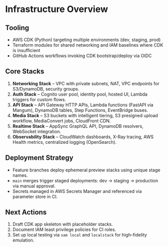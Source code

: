 # Infrastructure Overview

## Tooling
- AWS CDK (Python) targeting multiple environments (dev, staging, prod)
- Terraform modules for shared networking and IAM baselines where CDK is insufficient
- GitHub Actions workflows invoking CDK bootstrap/deploy via OIDC

## Core Stacks
1. **Networking Stack** – VPC with private subnets, NAT, VPC endpoints for S3/DynamoDB, security groups.
2. **Auth Stack** – Cognito user pool, identity pool, hosted UI, Lambda triggers for custom flows.
3. **API Stack** – API Gateway HTTP APIs, Lambda functions (FastAPI via Mangum), DynamoDB tables, Step Functions, EventBridge buses.
4. **Media Stack** – S3 buckets with intelligent tiering, S3 presigned upload workflow, MediaConvert jobs, CloudFront CDN.
5. **Realtime Stack** – AppSync GraphQL API, DynamoDB resolvers, WebSocket integration.
6. **Observability Stack** – CloudWatch dashboards, X-Ray tracing, AWS Health metrics, centralized logging (OpenSearch).

## Deployment Strategy
- Feature branches deploy ephemeral preview stacks using unique stage names.
- `main` merges trigger staged deployments: dev → staging → production via manual approval.
- Secrets managed in AWS Secrets Manager and referenced via parameter store in CI.

## Next Actions
1. Draft CDK app skeleton with placeholder stacks.
2. Document IAM least privilege policies for CI roles.
3. Set up local testing via `sam local` and `localstack` for high-fidelity emulation.

